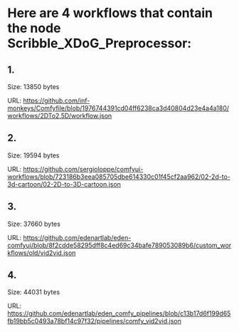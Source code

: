 # Here are 4 workflows that contain the node Scribble_XDoG_Preprocessor:

## 1. 

Size: 13850 bytes

URL: https://github.com/inf-monkeys/Comfyfile/blob/1976744391cd04ff6238ca3d40804d23e4a4a180/workflows/2DTo2.5D/workflow.json

## 2. 

Size: 19594 bytes

URL: https://github.com/sergioloppe/comfyui-workflows/blob/723186b3eea085705dbe614330c01f45cf2aa962/02-2d-to-3d-cartoon/02-2D-to-3D-cartoon.json

## 3. 

Size: 37660 bytes

URL: https://github.com/edenartlab/eden-comfyui/blob/8f2cdde58295dff8c4ed69c34bafe789053089b6/custom_workflows/old/vid2vid.json

## 4. 

Size: 44031 bytes

URL: https://github.com/edenartlab/eden_comfy_pipelines/blob/c13b17d6f199d65fb19bb5c0493a78bf14c97f32/pipelines/comfy_vid2vid.json

